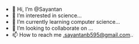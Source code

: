 - 👋 Hi, I’m @Sayantan
- 👀 I’m interested in science...
- 🌱 I’m currently learning computer science...
- 💞️ I’m looking to collaborate on ...
- 📫 How to reach me .sayantanb595@gmail.com..

<!---
Sayantanb2002/Sayantanb2002 is a ✨ special ✨ repository because its `README.md` (this file) appears on your GitHub profile.
You can click the Preview link to take a look at your changes.
--->
